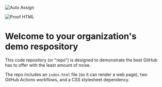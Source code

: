 ![Auto Assign](https://github.com/aqf/demo-repository/actions/workflows/auto-assign.yml/badge.svg)

![Proof HTML](https://github.com/aqf/demo-repository/actions/workflows/proof-html.yml/badge.svg)

# Welcome to your organization's demo respository
This code repository (or "repo") is designed to demonstrate the best GitHub has to offer with the least amount of noise.

The repo includes an `index.html` file (so it can render a web page), two GitHub Actions workflows, and a CSS stylesheet dependency.

